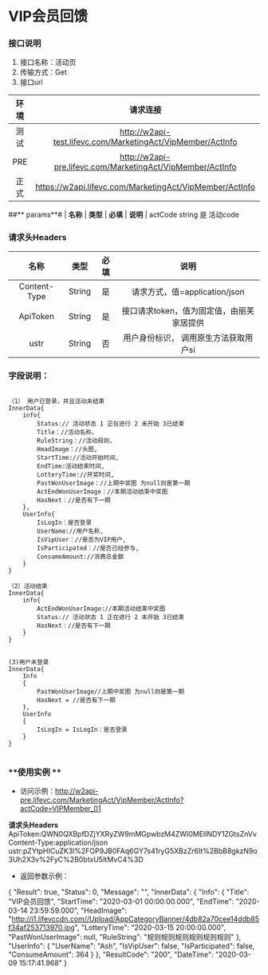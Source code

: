VIP会员回馈
===================


### **接口说明**

1. 接口名称：活动页
3. 传输方式：Get
3. 接口url

| **环境** | **请求连接** | **说明** |
| :-------: | :----------: | :---: |
| 测试|http://w2api-test.lifevc.com/MarketingAct/VipMember/ActInfo  | 
| PRE|http://w2api-pre.lifevc.com/MarketingAct/VipMember/ActInfo    |  
| 正式|https://w2api.lifevc.com/MarketingAct/VipMember/ActInfo   |

##** params**#
| **名称** | **类型** | **必填** | **说明** |
  actCode	string		是			活动code


### **请求头Headers**

| **名称** | **类型** | **必填** | **说明** |
| :-------: 	 | :----: | :------:  | :---: |
| Content-Type    	 | String |  是    | 请求方式，值=application/json
| ApiToken    	 | String |  是    | 接口请求token，值为固定值，由丽芙家居提供
| ustr    	 | String |  否    | 用户身份标识， 调用原生方法获取用户si


### **字段说明：**
```

（1） 用户已登录，并且活动未结束
InnerData{
	info{
		Status:// 活动状态 1 正在进行 2 未开始 3已结束
		Title：//活动名称，
		RuleString：//活动规则，
		HeadImage：//头图,
		StartTime://活动开始时间,
		EndTime:活动结束时间,
		LotteryTime://开奖时间,
		PastWonUserImage：//上期中奖图 为null则是第一期
		ActEndWonUserImage：//本期活动结束中奖图
		HasNext：//是否有下一期
	},
	UserInfo{
		IsLogIn：是否登录
		UserName://用户名称,
		IsVipUser：//是否为VIP用户,
		IsParticipated：//是否已经参与,
		ConsumeAmount://消费总金额
	}
}

（2）活动结束
InnerData{
	info{
		ActEndWonUserImage://本期活动结束中奖图
		Status:// 活动状态 1 正在进行 2 未开始 3已结束
		HasNext：//是否有下一期
	}
}
         

(3)用户未登录
InnerData{
	Info 
	{
		PastWonUserImage//上期中奖图 为null则是第一期
		HasNext = //是否有下一期
	},
	UserInfo
	{
		IsLogIn = IsLogIn：是否登录
	}
}	 
                                                                                    

```


### **使用实例 **

* 访问示例：http://w2api-pre.lifevc.com/MarketingAct/VipMember/ActInfo?actCode=VIPMember_01

**请求头Headers**
ApiToken:QWN0QXBpfDZjYXRyZW9mMGpwbzM4ZWI0MElINDY1ZGtsZnVv
Content-Type:application/json
ustr:pZYtpHICuZK3l%2FOP9JB0FAq6GY7s41ryG5XBzZr6It%2BbB8gkzN9o3Uh2X3v%2FyC%2B0btxU5ItMvC4%3D

* 返回参数示例：

{
    "Result": true,
    "Status": 0,
    "Message": "",
    "InnerData": {
        "Info": {
            "Title": "VIP会员回馈",
            "StartTime": "2020-03-01 00:00:00.000",
            "EndTime": "2020-03-14 23:59:59.000",
            "HeadImage": "http://i1.lifevccdn.com//Upload/AppCategoryBanner/4db82a70cee14ddb85f34af253713970.jpg",
            "LotteryTime": "2020-03-15 20:00:00.000",
            "PastWonUserImage": null,
            "RuleString": "规则规则规则规则规则规则"
        },
        "UserInfo": {
            "UserName": "Ash",
            "IsVipUser": false,
            "IsParticipated": false,
            "ConsumeAmount": 364
        }
    },
    "ResultCode": "200",
    "DateTime": "2020-03-09 15:17:41.968"
}